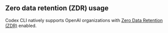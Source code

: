 ## Zero data retention (ZDR) usage

Codex CLI natively supports OpenAI organizations with [Zero Data Retention (ZDR)](https://platform.openai.com/docs/guides/your-data#zero-data-retention) enabled.
